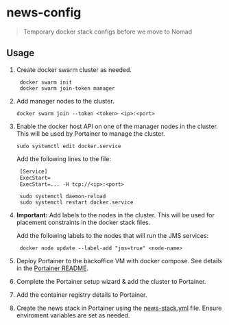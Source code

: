 # news-config

> Temporary docker stack configs before we move to Nomad

## Usage

1. Create docker swarm cluster as needed.
   
   ```shell
    docker swarm init
    docker swarm join-token manager
   ```
2. Add manager nodes to the cluster.

    ```shell
    docker swarm join --token <token> <ip>:<port>
    ```

3. Enable the docker host API on one of the manager nodes in the cluster. This will be used by Portainer to manage the cluster.

   ```shell
   sudo systemctl edit docker.service
   ```
   
   Add the following lines to the file:
   ```txt
    [Service]
    ExecStart=
    ExecStart=... -H tcp://<ip>:<port>
   ```

   ```shell
    sudo systemctl daemon-reload
    sudo systemctl restart docker.service
   ```
 
4. **Important:** Add labels to the nodes in the cluster. This will be used for placement constraints in the docker stack files.

   Add the following labels to the nodes that will run the JMS services:
   ```shell
    docker node update --label-add "jms=true" <node-name>
   ```
   
5. Deploy Portainer to the backoffice VM with docker compose. See details in the [Portainer README](./apps/backoffice/README.md).

6. Complete the Portainer setup wizard & add the cluster to Portainer.

7. Add the container registry details to Portainer.
   
8. Create the news stack in Portainer using the [news-stack.yml](./stacks/news/news-stack.yml) file. Ensure enviroment variables are set as needed.
